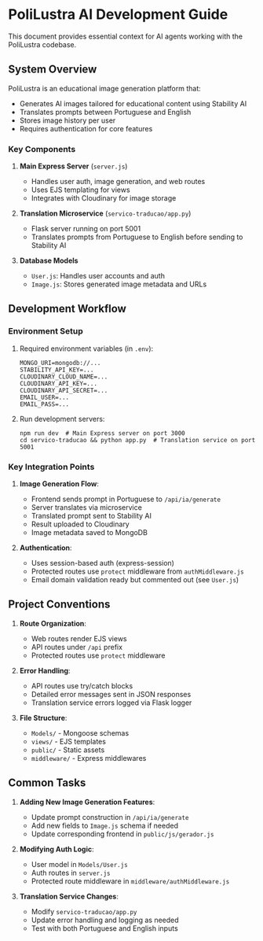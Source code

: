 # PoliLustra AI Development Guide

This document provides essential context for AI agents working with the PoliLustra codebase.

## System Overview

PoliLustra is an educational image generation platform that:
- Generates AI images tailored for educational content using Stability AI
- Translates prompts between Portuguese and English
- Stores image history per user
- Requires authentication for core features

### Key Components

1. **Main Express Server** (`server.js`)
   - Handles user auth, image generation, and web routes
   - Uses EJS templating for views
   - Integrates with Cloudinary for image storage

2. **Translation Microservice** (`servico-traducao/app.py`)
   - Flask server running on port 5001
   - Translates prompts from Portuguese to English before sending to Stability AI

3. **Database Models**
   - `User.js`: Handles user accounts and auth
   - `Image.js`: Stores generated image metadata and URLs

## Development Workflow

### Environment Setup

1. Required environment variables (in `.env`):
   ```
   MONGO_URI=mongodb://...
   STABILITY_API_KEY=...
   CLOUDINARY_CLOUD_NAME=...
   CLOUDINARY_API_KEY=...
   CLOUDINARY_API_SECRET=...
   EMAIL_USER=...
   EMAIL_PASS=...
   ```

2. Run development servers:
   ```
   npm run dev  # Main Express server on port 3000
   cd servico-traducao && python app.py  # Translation service on port 5001
   ```

### Key Integration Points

1. **Image Generation Flow**:
   - Frontend sends prompt in Portuguese to `/api/ia/generate`
   - Server translates via microservice
   - Translated prompt sent to Stability AI
   - Result uploaded to Cloudinary
   - Image metadata saved to MongoDB

2. **Authentication**:
   - Uses session-based auth (express-session)
   - Protected routes use `protect` middleware from `authMiddleware.js`
   - Email domain validation ready but commented out (see `User.js`)

## Project Conventions

1. **Route Organization**:
   - Web routes render EJS views
   - API routes under `/api` prefix
   - Protected routes use `protect` middleware

2. **Error Handling**:
   - API routes use try/catch blocks
   - Detailed error messages sent in JSON responses
   - Translation service errors logged via Flask logger

3. **File Structure**:
   - `Models/` - Mongoose schemas
   - `views/` - EJS templates
   - `public/` - Static assets
   - `middleware/` - Express middlewares

## Common Tasks

1. **Adding New Image Generation Features**:
   - Update prompt construction in `/api/ia/generate`
   - Add new fields to `Image.js` schema if needed
   - Update corresponding frontend in `public/js/gerador.js`

2. **Modifying Auth Logic**:
   - User model in `Models/User.js`
   - Auth routes in `server.js`
   - Protected route middleware in `middleware/authMiddleware.js`

3. **Translation Service Changes**:
   - Modify `servico-traducao/app.py`
   - Update error handling and logging as needed
   - Test with both Portuguese and English inputs